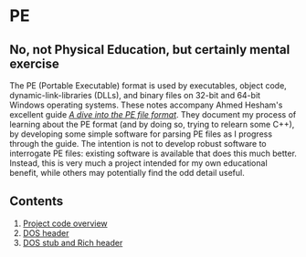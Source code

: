 # PE
## No, not Physical Education, but certainly mental exercise
The PE (Portable Executable) format is used by executables, object code, dynamic-link-libraries (DLLs), and binary files on 32-bit and 64-bit Windows operating systems. These notes accompany Ahmed Hesham's excellent guide [*A dive into the PE file format*](https://0xrick.github.io/win-internals/pe1/). They document my process of learning about the PE format (and by doing so, trying to relearn some C++), by developing some simple software for parsing PE files as I progress through the guide. The intention is not to develop robust software to interrogate PE files: existing software is available that does this much better. Instead, this is very much a project intended for my own educational benefit, while others may potentially find the odd detail useful.

## Contents
1. [Project code overview](./Docs/Project/project.md)
1. [DOS header](./Docs/Dos_Header/dos_header.md)
1. [DOS stub and Rich header](./Docs/Dos_Stub_Rich_Header/dos_stub_rich_header.md)


